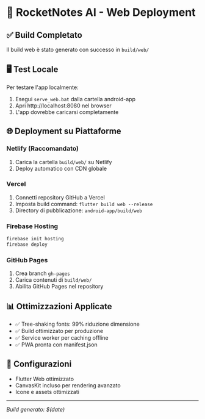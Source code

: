 # 🚀 RocketNotes AI - Web Deployment

## ✅ Build Completato
Il build web è stato generato con successo in `build/web/`

## 🖥️ Test Locale
Per testare l'app localmente:
1. Esegui `serve_web.bat` dalla cartella android-app
2. Apri http://localhost:8080 nel browser
3. L'app dovrebbe caricarsi completamente

## 🌐 Deployment su Piattaforme

### Netlify (Raccomandato)
1. Carica la cartella `build/web/` su Netlify
2. Deploy automatico con CDN globale

### Vercel
1. Connetti repository GitHub a Vercel
2. Imposta build command: `flutter build web --release`
3. Directory di pubblicazione: `android-app/build/web`

### Firebase Hosting
```bash
firebase init hosting
firebase deploy
```

### GitHub Pages
1. Crea branch `gh-pages`
2. Carica contenuti di `build/web/`
3. Abilita GitHub Pages nel repository

## 📊 Ottimizzazioni Applicate
- ✅ Tree-shaking fonts: 99% riduzione dimensione
- ✅ Build ottimizzato per produzione
- ✅ Service worker per caching offline
- ✅ PWA pronta con manifest.json

## 🔧 Configurazioni
- Flutter Web ottimizzato
- CanvasKit incluso per rendering avanzato
- Icone e assets ottimizzati

---
*Build generato: $(date)*
